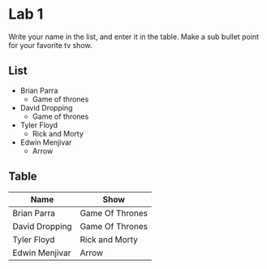 # Lab 1
Write your name in the list, and enter it in the table. Make a sub bullet point for your favorite tv show.

## List
* Brian Parra
  * Game of thrones
* David Dropping
  * Game of thrones
* Tyler Floyd
    * Rick and Morty
* Edwin Menjivar
  * Arrow
 
 
## Table
| Name | Show|
| ------------- | ------------- |
| Brian Parra     | Game Of Thrones|
| David Dropping     | Game Of Thrones|
| Tyler Floyd | Rick and Morty|
| Edwin Menjivar  | Arrow|
